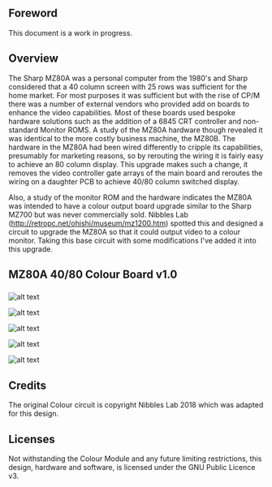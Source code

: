 ## Foreword

This document is a work in progress.



## Overview

The Sharp MZ80A was a personal computer from the 1980's and Sharp considered that a 40 column screen with 25 rows was sufficient for the home market. For most purposes it was sufficient but with the rise of CP/M there was a number of external vendors who provided add on boards to enhance the video capabilities. Most of these boards used bespoke hardware solutions such as the addition of a 6845 CRT controller and non-standard Monitor ROMS.  A study of the MZ80A hardware though revealed it was identical to the more costly business machine, the MZ80B. The hardware in the MZ80A had been wired differently to cripple its capabilities, presumably for marketing reasons, so by rerouting the wiring it is fairly easy to achieve an 80 column display. This upgrade makes such a change, it removes the video controller gate arrays of the main board and reroutes the wiring on a daughter PCB to achieve 40/80 column switched display.

Also, a study of the monitor ROM and the hardware indicates the MZ80A was intended to have a colour output board upgrade similar to the Sharp MZ700 but was never commercially sold. Nibbles Lab (http://retropc.net/ohishi/museum/mz1200.htm) spotted this and designed a circuit to upgrade the MZ80A so that it could output video to a colour monitor. Taking this base circuit with some modifications I've added it into this upgrade.



## MZ80A 40/80 Colour Board v1.0


##### 

![alt text](https://github.com/pdsmart/MZ80A_80COLOUR/blob/master/docs/IMG_9675.jpg)

![alt text](https://github.com/pdsmart/MZ80A_80COLOUR/blob/master/docs/IMG_9671.jpg)

![alt text](https://github.com/pdsmart/MZ80A_80COLOUR/blob/master/docs/IMG_9674.jpg)

![alt text](https://github.com/pdsmart/MZ80A_80COLOUR/blob/master/docs/IMG_9678.jpg)

![alt text](https://github.com/pdsmart/MZ80A_80COLOUR/blob/master/docs/IMG_9680.jpg)





## Credits

The original Colour circuit is copyright Nibbles Lab 2018 which was adapted for this design.



## Licenses

Not withstanding the Colour Module and any future limiting restrictions, this design, hardware and software, is licensed under the GNU Public Licence v3.


